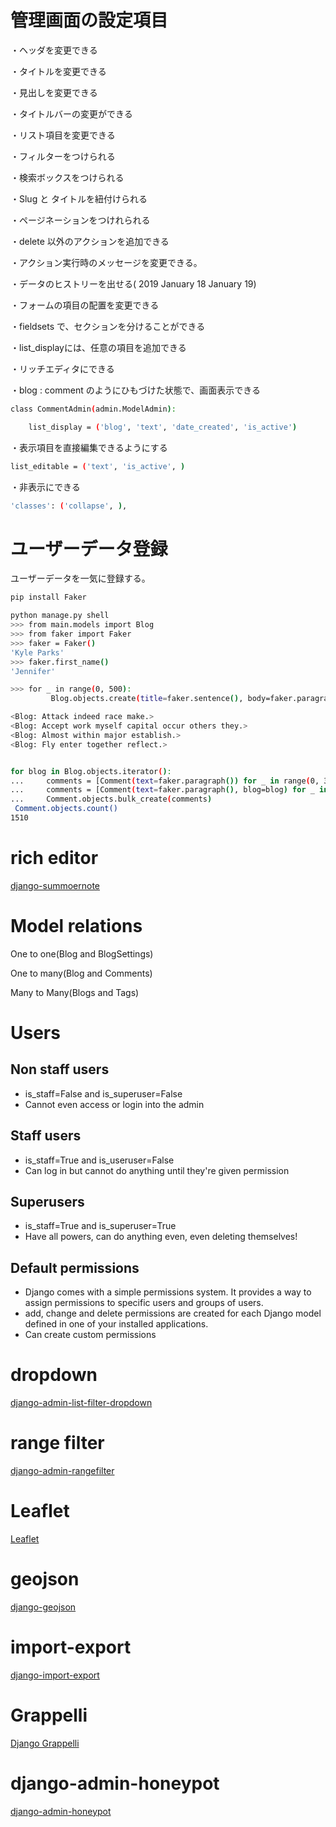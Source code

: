 # 管理画面の設定項目
・ヘッダを変更できる

・タイトルを変更できる

・見出しを変更できる

・タイトルバーの変更ができる

・リスト項目を変更できる

・フィルターをつけられる

・検索ボックスをつけられる

・Slug と タイトルを紐付けられる

・ページネーションをつけれられる

・delete 以外のアクションを追加できる

・アクション実行時のメッセージを変更できる。

・データのヒストリーを出せる( 2019 January 18 January 19)

・フォームの項目の配置を変更できる

・fieldsets で、セクションを分けることができる

・list_displayには、任意の項目を追加できる

・リッチエディタにできる

・blog : comment のようにひもづけた状態で、画面表示できる

```bash
class CommentAdmin(admin.ModelAdmin):

    list_display = ('blog', 'text', 'date_created', 'is_active')
```

・表示項目を直接編集できるようにする

```bash
list_editable = ('text', 'is_active', )
```

・非表示にできる

```bash
'classes': ('collapse', ),
```

# ユーザーデータ登録

ユーザーデータを一気に登録する。

```bash
pip install Faker

python manage.py shell
>>> from main.models import Blog
>>> from faker import Faker
>>> faker = Faker()
'Kyle Parks'
>>> faker.first_name()
'Jennifer'

>>> for _ in range(0, 500):
         Blog.objects.create(title=faker.sentence(), body=faker.paragraph())

<Blog: Attack indeed race make.>
<Blog: Accept work myself capital occur others they.>
<Blog: Almost within major establish.>
<Blog: Fly enter together reflect.>


for blog in Blog.objects.iterator():
...     comments = [Comment(text=faker.paragraph()) for _ in range(0, 3)]
...     comments = [Comment(text=faker.paragraph(), blog=blog) for _ in range(0, 3)]
...     Comment.objects.bulk_create(comments)
 Comment.objects.count()
1510


```

# rich editor

[django-summoernote](https://github.com/summernote/django-summernote)

# Model relations
One to one(Blog and BlogSettings)

One to many(Blog and Comments)

Many to Many(Blogs and Tags)

# Users

## Non staff users
* is_staff=False and is_superuser=False
* Cannot even access or login into the admin

## Staff users
* is_staff=True and is_useruser=False
* Can log in but cannot do anything until they're given permission

## Superusers
* is_staff=True and is_superuser=True
* Have all powers, can do anything even, even deleting themselves!

## Default permissions
* Django comes with a simple permissions system. It provides a way to assign permissions to specific users and groups of users.
* add, change and delete permissions are created for each Django model defined in one of your installed applications.
* Can create custom permissions

# dropdown

[django-admin-list-filter-dropdown](https://github.com/mrts/django-admin-list-filter-dropdown)

# range filter
[django-admin-rangefilter](https://github.com/silentsokolov/django-admin-rangefilter)

# Leaflet
[Leaflet](https://django-leaflet.readthedocs.io/en/latest/)

# geojson
[django-geojson](https://django-geojson.readthedocs.io/en/latest/)

# import-export
[django-import-export](https://django-import-export.readthedocs.io/en/latest/)

# Grappelli
[Django Grappelli](https://django-grappelli.readthedocs.io/en/latest/)

# django-admin-honeypot
[django-admin-honeypot](https://github.com/dmpayton/django-admin-honeypot)





